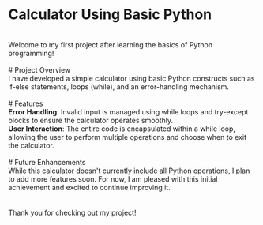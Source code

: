 # Calculator Using Basic Python
<br>
Welcome to my first project after learning the basics of Python programming!
<br>
<br>
# Project Overview
<br>
I have developed a simple calculator using basic Python constructs such as if-else statements, loops (while), and an error-handling mechanism.
<br>
<br>
# Features
<br>
<b>Error Handling</b>: Invalid input is managed using while loops and try-except blocks to ensure the calculator operates smoothly.
<br>
<b>User Interaction</b>: The entire code is encapsulated within a while loop, allowing the user to perform multiple operations and choose when to exit the calculator.
<br>
<br>
# Future Enhancements
<br>
While this calculator doesn't currently include all Python operations, I plan to add more features soon. For now, I am pleased with this initial achievement and excited to continue improving it.
<br>
<br>
<br>
Thank you for checking out my project!
